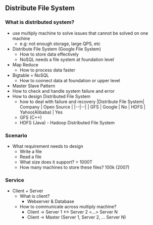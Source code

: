 ## Distribute File System
### What is distributed system?
- use multiply machine to solve issues that cannot be solved on one machine
	- e.g: not enough storage, large QPS, etc
- Distribute File System (Google File System)
	- How to store data effectively
	- NoSQL needs a file system at foundation level
- Map Reduce
	- How to process data faster
- Bigtable = NoSQL
	- How to connect data at foundation or upper level
- Master Slave Pattern
- How to check and handle system failure and error
- How to design Distributed File System
	- how to deal with failure and recovery
|Distribute File System| Company | Open Source |
|--|--|
| GFS | Google | No
| HDFS | Yahoo(Alibaba) | Yes
	- GFS (C++)
	- HDFS (Java) - Hadoop Distributed File System

### Scenario
- What requirement needs to design
	- Write a file
	- Read a file
	- What size does it support? > 1000T
	- How many machines to store these files? 100k (2007)

### Service
- Client + Server
	- What is client?
		- Webserver & Database
	- How to communicate across multiply machine?
		- Client -> Server 1 <-> Server 2 <...> Server N
		- Client -> Master (Server 1, Server 2, ... Server N)


<!--stackedit_data:
eyJoaXN0b3J5IjpbLTE0NDE4Mjc1OTgsMTA1NDkwNjYwMSwtMT
k5NjMxMDIzNSwtMTMxODE4NTUwNiwtMTA3NDM0NzkxOF19
-->